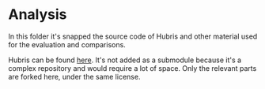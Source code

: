 # Analysis
In this folder it's snapped the source code of Hubris and other material used for the evaluation and comparisons.

Hubris can be found [here](https://github.com/oxidecomputer/hubris). It's not added as a submodule because it's a complex repository and would require a lot of space. Only the relevant parts are forked here, under the same license.